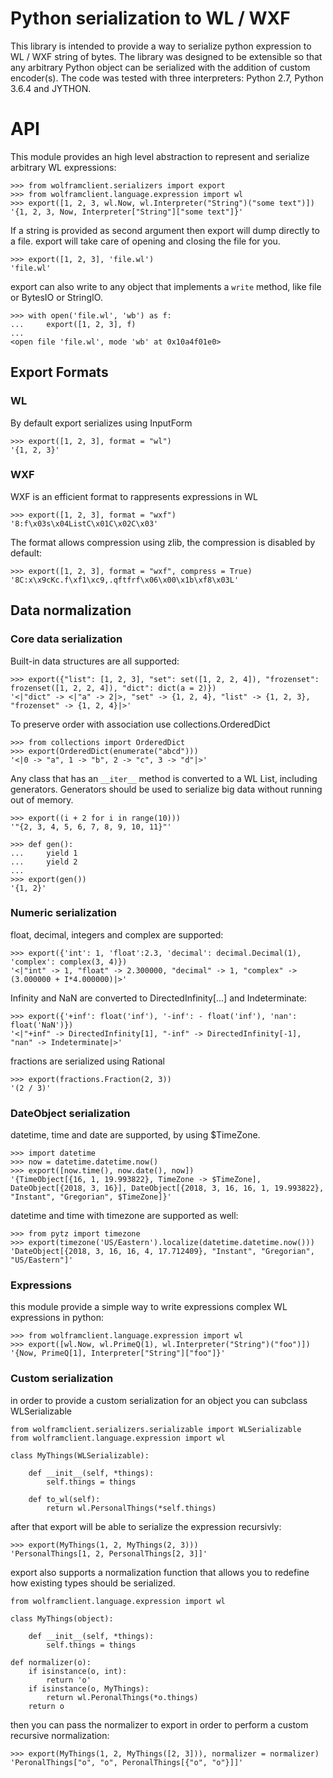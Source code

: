 # Python serialization to WL / WXF

This library is intended to provide a way to serialize python expression to WL / WXF string of bytes. The library was designed to be extensible so that any arbitrary Python object can be serialized with the addition of custom encoder(s). The code was tested with three interpreters: Python 2.7, Python 3.6.4 and JYTHON.

# API

This module provides an high level abstraction to represent and serialize arbitrary WL expressions:

```
>>> from wolframclient.serializers import export
>>> from wolframclient.language.expression import wl
>>> export([1, 2, 3, wl.Now, wl.Interpreter("String")("some text")])
'{1, 2, 3, Now, Interpreter["String"]["some text"]}'
```

If a string is provided as second argument then export will dump directly to a file.
export will take care of opening and closing the file for you.
```
>>> export([1, 2, 3], 'file.wl')
'file.wl'
```

export can also write to any object that implements a `write` method, like file or BytesIO or StringIO.

```
>>> with open('file.wl', 'wb') as f:
...     export([1, 2, 3], f)
... 
<open file 'file.wl', mode 'wb' at 0x10a4f01e0>
```

## Export Formats

### WL

By default export serializes using InputForm

```
>>> export([1, 2, 3], format = "wl")
'{1, 2, 3}'
```

### WXF

WXF is an efficient format to rappresents expressions in WL

```
>>> export([1, 2, 3], format = "wxf")
'8:f\x03s\x04ListC\x01C\x02C\x03'
```

The format allows compression using zlib, the compression is disabled by default:

```
>>> export([1, 2, 3], format = "wxf", compress = True)
'8C:x\x9cKc.f\xf1\xc9,.qftfrf\x06\x00\x1b\xf8\x03L'
```

## Data normalization

### Core data serialization

Built-in data structures are all supported:

```
>>> export({"list": [1, 2, 3], "set": set([1, 2, 2, 4]), "frozenset": frozenset([1, 2, 2, 4]), "dict": dict(a = 2)})
'<|"dict" -> <|"a" -> 2|>, "set" -> {1, 2, 4}, "list" -> {1, 2, 3}, "frozenset" -> {1, 2, 4}|>'
```

To preserve order with association use collections.OrderedDict

```
>>> from collections import OrderedDict
>>> export(OrderedDict(enumerate("abcd")))
'<|0 -> "a", 1 -> "b", 2 -> "c", 3 -> "d"|>'
```

Any class that has an `__iter__` method is converted to a WL List, including generators.
Generators should be used to serialize big data without running out of memory.

```
>>> export((i + 2 for i in range(10)))
'"{2, 3, 4, 5, 6, 7, 8, 9, 10, 11}"'

>>> def gen():
...     yield 1
...     yield 2
... 
>>> export(gen())
'{1, 2}'

```

### Numeric serialization

float, decimal, integers and complex are supported:

```
>>> export({'int': 1, 'float':2.3, 'decimal': decimal.Decimal(1), 'complex': complex(3, 4)})
'<|"int" -> 1, "float" -> 2.300000, "decimal" -> 1, "complex" -> (3.000000 + I*4.000000)|>'
```

Infinity and NaN are converted to DirectedInfinity[...] and Indeterminate:

```
>>> export({'+inf': float('inf'), '-inf': - float('inf'), 'nan': float('NaN')})
'<|"+inf" -> DirectedInfinity[1], "-inf" -> DirectedInfinity[-1], "nan" -> Indeterminate|>'
```

fractions are serialized using Rational

```
>>> export(fractions.Fraction(2, 3))
'(2 / 3)'
```

### DateObject serialization

datetime, time and date are supported, by using $TimeZone.

```
>>> import datetime
>>> now = datetime.datetime.now()
>>> export([now.time(), now.date(), now])
'{TimeObject[{16, 1, 19.993822}, TimeZone -> $TimeZone], DateObject[{2018, 3, 16}], DateObject[{2018, 3, 16, 16, 1, 19.993822}, "Instant", "Gregorian", $TimeZone]}'
```

datetime and time with timezone are supported as well:

```
>>> from pytz import timezone
>>> export(timezone('US/Eastern').localize(datetime.datetime.now()))
'DateObject[{2018, 3, 16, 16, 4, 17.712409}, "Instant", "Gregorian", "US/Eastern"]'
```

### Expressions

this module provide a simple way to write expressions complex WL expressions in python:

```
>>> from wolframclient.language.expression import wl
>>> export([wl.Now, wl.PrimeQ(1), wl.Interpreter("String")("foo")])
'{Now, PrimeQ[1], Interpreter["String"]["foo"]}'
```

### Custom serialization

in order to provide a custom serialization for an object you can subclass WLSerializable

```
from wolframclient.serializers.serializable import WLSerializable
from wolframclient.language.expression import wl

class MyThings(WLSerializable):

    def __init__(self, *things):
        self.things = things

    def to_wl(self):
        return wl.PersonalThings(*self.things)
```

after that export will be able to serialize the expression recursivly:

```
>>> export(MyThings(1, 2, MyThings(2, 3)))
'PersonalThings[1, 2, PersonalThings[2, 3]]'
```

export also supports a normalization function that allows you to redefine how existing types should be serialized.

```
from wolframclient.language.expression import wl

class MyThings(object):

    def __init__(self, *things):
        self.things = things

def normalizer(o):
    if isinstance(o, int):
        return 'o'
    if isinstance(o, MyThings):
        return wl.PeronalThings(*o.things)
    return o
```

then you can pass the normalizer to export in order to perform a custom recursive normalization:

```
>>> export(MyThings(1, 2, MyThings([2, 3])), normalizer = normalizer)
'PeronalThings["o", "o", PeronalThings[{"o", "o"}]]'
```